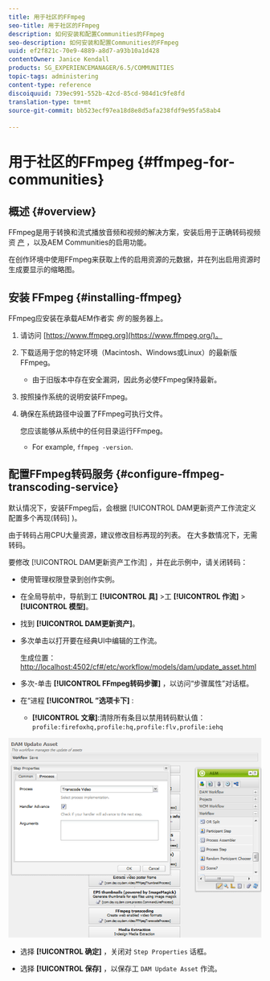```yaml
---
title: 用于社区的FFmpeg
seo-title: 用于社区的FFmpeg
description: 如何安装和配置Communities的FFmpeg
seo-description: 如何安装和配置Communities的FFmpeg
uuid: ef2f821c-70e9-4889-a8d7-a93b10a1d428
contentOwner: Janice Kendall
products: SG_EXPERIENCEMANAGER/6.5/COMMUNITIES
topic-tags: administering
content-type: reference
discoiquuid: 739ec991-552b-42cd-85cd-984d1c9fe8fd
translation-type: tm+mt
source-git-commit: bb523ecf97ea18d8e8d5afa238fdf9e95fa58ab4

---
```



# 用于社区的FFmpeg {#ffmpeg-for-communities}

## 概述 {#overview}

FFmpeg是用于转换和流式播放音频和视频的解决方案，安装后用于正确转码视频资 [产](../../help/sites-authoring/default-components-foundation.md#video) ，以及AEM Communities的启用功能。

在创作环境中使用FFmpeg来获取上传的启用资源的元数据，并在列出启用资源时生成要显示的缩略图。

## 安装 FFmpeg {#installing-ffmpeg}

FFmpeg应安装在承载AEM作者实 *例* 的服务器上。

1. 请访问 [https://www.ffmpeg.org](https://www.ffmpeg.org/)。
1. 下载适用于您的特定环境（Macintosh、Windows或Linux）的最新版FFmpeg。

   * 由于旧版本中存在安全漏洞，因此务必使FFmpeg保持最新。

1. 按照操作系统的说明安装FFmpeg。

1. 确保在系统路径中设置了FFmpeg可执行文件。

   您应该能够从系统中的任何目录运行FFmpeg。

   * For example, `ffmpeg -version`.

## 配置FFmpeg转码服务 {#configure-ffmpeg-transcoding-service}

默认情况下，安装FFmpeg后，会根据 [!UICONTROL DAM更新资产工作流定义配置多个再现(转码] )。

由于转码占用CPU大量资源，建议修改目标再现的列表。 在大多数情况下，无需转码。

要修改 [!UICONTROL DAM更新资产工作流] ，并在此示例中，请关闭转码：

* 使用管理权限登录到创作实例。
* 在全局导航中，导航到工 **[!UICONTROL 具]** >工 **[!UICONTROL 作流]** > **[!UICONTROL 模型]**。
* 找到 **[!UICONTROL DAM更新资产]**。
* 多次单击以打开要在经典UI中编辑的工作流。

   生成位置： [http://localhost:4502/cf#/etc/workflow/models/dam/update_asset.html](http://localhost:4502/cf#/etc/workflow/models/dam/update_asset.html)

* 多次-单击 **[!UICONTROL FFmpeg转码步骤]** ，以访问“步骤属性”对话框。
* 在“进程 **[!UICONTROL ”选项卡下]** :

   * **[!UICONTROL 文章]**:清除所有条目以禁用转码默认值： `profile:firefoxhq,profile:hq,profile:flv,profile:iehq`

![chlimage_1-372](assets/chlimage_1-372.png)

* 选择 **[!UICONTROL 确定]** ，关闭对 `Step Properties` 话框。

* 选择 **[!UICONTROL 保存]** ，以保存工 `DAM Update Asset` 作流。



